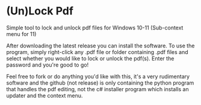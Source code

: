 # (Un)Lock Pdf
 Simple tool to lock and unlock pdf files for Windows 10-11 (Sub-context menu for 11)
 
 After downloading the latest release you can install the software. To use the program, simply right-click any .pdf file or folder containing .pdf files and select whether you would like to lock or unlock the pdf(s). Enter the password and you're good to go!
 
 Feel free to fork or do anything you'd like with this, it's a very rudimentary software and the github (not release) is only containing the python program that handles the pdf editing, not the c# installer program which installs an updater and the context menu.
